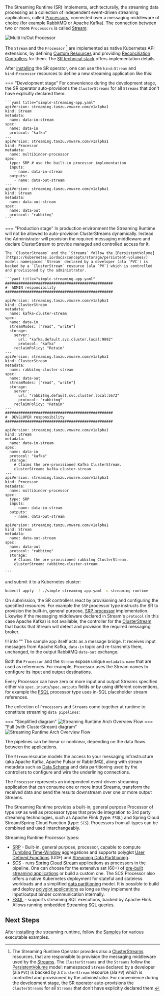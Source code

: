 The Streaming Runtime (SR) implements, architecturally, the streaming data processing as a collection of independent event-driven streaming applications, called [Processors](./architecture/processors/overview.md), connected over a messaging middleware of choice (for example RabbitMQ or Apache Kafka). 
The connection between two or more `Processors` is called [Stream](./architecture/streams/overview.md): 

![Multi In/Out Processor](./sr-multi-in-out-processor.svg)

The `Stream` and the `Processor` [^1] are implemented as native Kubernetes API extensions, by defining [Custom Resources](https://kubernetes.io/docs/concepts/extend-kubernetes/api-extension/custom-resources/) and providing [Reconciliation Controllers](https://kubernetes.io/docs/concepts/extend-kubernetes/api-extension/custom-resources/#custom-controllers) for them. The [SR technical stack](./sr-technical-stack.md#implementation-stack) offers implementation details.

After [installing](./install.md) the SR operator, one can use the `kind:Stream` and `kind:Processor` resources to define a new streaming application like this:

=== "Development stage"
    For convenience during the development stage, the SR operator auto-provisions the `ClusterStreams` for all `Streams` that don't have explicitly declared them.

    ```yaml title="simple-streaming-app.yaml"
    apiVersion: streaming.tanzu.vmware.com/v1alpha1
    kind: Stream
    metadata:
      name: data-in-stream
    spec:
      name: data-in
      protocol: "kafka"
    ---
    apiVersion: streaming.tanzu.vmware.com/v1alpha1
    kind: Processor
    metadata:
      name: multibinder-processor
    spec:
      type: SRP # use the built-in processor implementation
      inputs:
        - name: data-in-stream
      outputs:
        - name: data-out-stream
    ---
    apiVersion: streaming.tanzu.vmware.com/v1alpha1
    kind: Stream
    metadata:
      name: data-out-stream
    spec:
      name: data-out
      protocol: "rabbitmq"
    ```
=== "Production stage"
    In production environment the Streaming Runtime will not be allowed to auto-provision ClusterStreams dynamically. 
    Instead the Administrator will provision the required messaging middleware and declare ClusterStream to provide managed and controlled access for it.

    The `ClusterStreams` and the `Streams` follow the [PersistentVolume](https://kubernetes.io/docs/concepts/storage/persistent-volumes/) model: namespaced `Stream` declared by a developer (ala `PVC`) is backed by a `ClusterStream` resource (ala `PV`) which is controlled and provisioned by the administrator.

    ```yaml title="simple-streaming-app.yaml"
    #################################################
    #  ADMIN responsibility
    #################################################

    apiVersion: streaming.tanzu.vmware.com/v1alpha1
    kind: ClusterStream
    metadata:
      name: kafka-cluster-stream
    spec:
      name: data-in
      streamModes: ["read", "write"]
      storage:
        server:
          url: "kafka.default.svc.cluster.local:9092"
          protocol: "kafka"
        reclaimPolicy: "Retain"
    ---
    apiVersion: streaming.tanzu.vmware.com/v1alpha1
    kind: ClusterStream
    metadata:
      name: rabbitmq-cluster-stream
    spec:
      name: data-out
      streamModes: ["read", "write"]
      storage:
        server:
          url: "rabbitmq.default.svc.cluster.local:5672"
          protocol: "rabbitmq"
        reclaimPolicy: "Retain"
    ---
    #################################################
    #  DEVELOPER responsibility
    #################################################

    apiVersion: streaming.tanzu.vmware.com/v1alpha1
    kind: Stream
    metadata:
      name: data-in-stream
    spec:
      name: data-in
      protocol: "kafka"
      storage:
        # Claims the pre-provisioned Kafka ClusterStream.
        clusterStream: kafka-cluster-stream 
    ---
    apiVersion: streaming.tanzu.vmware.com/v1alpha1
    kind: Processor
    metadata:
      name: multibinder-processor
    spec:
      type: SRP
      inputs:
        - name: data-in-stream
      outputs:
        - name: data-out-stream
    ---
    apiVersion: streaming.tanzu.vmware.com/v1alpha1
    kind: Stream
    metadata:
      name: data-out-stream
    spec:
      name: data-out
      protocol: "rabbitmq"
      storage:
        # Claims the pre-provisioned rabbitmq ClusterStream.
        clusterStream: rabbitmq-cluster-stream 

    ```

and submit it to a Kubernetes cluster:

```bash
kubectl apply -f ./simple-streaming-app.yaml -n streaming-runtime
```

On submission, the SR controllers react by provisioning and configuring the specified resources.
For example the `SRP` processor type instructs the SR to provision the built-in, general purpose, [SRP processor](./architecture/processors/srp/overview.md) implementation.
Likewise if the messaging middleware declared in Stream's `protocol` (in this case Apache Kafka) is not available, the controller for the [ClusterStream](./architecture/cluster-streams/overview.md) that backs that Stream will detect and provision the required messaging broker.

!!! info ""
    The sample app itself acts as a message bridge. It receives input messages from Apache Kafka, `data-in` topic and re-transmits them, unchanged, to the output RabbitMQ `data-out` exchange.

Both the `Processor` and the `Stream` expose unique `metadata.name` that are used as references. 
For example, Processor uses the Stream names to configure its input and output destinations.

Every Processor can have zero or more input and output Streams specified either via `spec.inputs`/`spec.outputs` fields or by using different conventions, for example the [FSQL](./architecture/processors/fsql/overview.md) processor type uses in-SQL placeholder stream references.

The collection of `Processors` and `Streams` come together at runtime to constitute streaming `data pipelines`:

=== "Simplified diagram"
    ![Streaming Runtime Arch Overview Flow](sr-deployment-pipeline.svg)
=== "Full (with ClusterStream) diagram"
    ![Streaming Runtime Arch Overview Flow](./architecture/cluster-streams/clusterstream-stream-relationship.svg)

The pipelines can be linear or nonlinear, depending on the data flows between the applications.

The `Stream` resource models the access to your messaging infrastructure (aka Apache Kafka, Apache Pulsar or RabbitMQ), along with stream metadata such as [Data Schema](./architecture/streams/streaming-data-schema.md) and data partitioning used by the controllers to configure and wire the underlining connections.

The `Processor` represents an independent event-driven streaming application that can consume one or more input Streams, transform the received data and send the results downstream over one or more output Streams. 

The Streaming Runtime provides a built-in, general purpose Processor of type `SRP` as well as processor types that provide integration to 3rd party streaming technologies, such as Apache Flink (type: `FSQL`) and Spring Cloud Stream/Spring Cloud Function (type: `SCS`). 
Processors from all types can be combined and used interchangeably.

Streaming Runtime Processor types:

- [SRP](./architecture/processors/srp/overview.md) - Built-in, general purpose, processor, capable to compute [Tumbling Time-Window](./architecture/processors/srp/time-window-aggregation.md) aggregations and supports polyglot [User Defined Functions](./architecture/processors/srp/udf/overview.md) (UDF) and [Streaming Data Partitioning](./architecture/processors/data-partitioning.md).
- [SCS](./architecture/processors/scs/overview.md) - runs [Spring Cloud Stream](https://spring.io/projects/spring-cloud-stream) applications as processors in the pipeline. One can choose for the  extensive set (60+) of [pre-built streaming applications](https://dataflow.spring.io/docs/applications/pre-packaged/#stream-applications) or build a custom one. The SCS Processor also offers a native Kubernetes deployment for stateful and stateless workloads and a simplified [data partitioning](./architecture/processors/data-partitioning.md) model. It is possible to build and deploy [polyglot applications](https://dataflow.spring.io/docs/recipes/polyglot/processor/) as long as they implement the input/output binder communication internally.
- [FSQL](./architecture/processors/fsql/overview.md) - supports streaming SQL executions, backed by Apache Flink. Allows running embedded Streaming SQL queries.

## Next Steps

After [installing](./install.md) the streaming runtime, follow the [Samples](./samples/overview.md) for various executable examples.

[^1]: The Streaming Runtime Operator provides also a [ClusterStreams](./architecture/cluster-streams/overview.md) resources, that are responsible to provision the messaging middleware used by the [Streams](./architecture/streams/overview.md). 
The `ClusterStreams` and the `Streams` follow the [PersistentVolume](https://kubernetes.io/docs/concepts/storage/persistent-volumes/) model: namespaced `Stream` declared by a developer (ala `PVC`) is backed by a `ClusterStream` resource (ala `PV`) which is controlled and provisioned by the administrator.
For convenience during the development stage, the SR operator auto-provisions the `ClusterStreams` for all `Streams` that don't have explicitly declared them.

